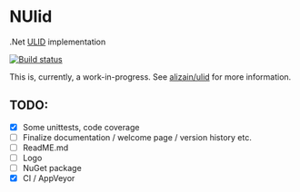 # NUlid
.Net [ULID](https://github.com/alizain/ulid/blob/master/README.md) implementation

[![Build status](https://ci.appveyor.com/api/projects/status/y4vvtyfi9qwvjclm?svg=true)](https://ci.appveyor.com/project/RobIII/nulid)

This is, currently, a work-in-progress. See [alizain/ulid](https://github.com/alizain/ulid) for more information.

## TODO:

- [X] Some unittests, code coverage
- [ ] Finalize documentation / welcome page / version history etc.
- [ ] ReadME.md
- [ ] Logo
- [ ] NuGet package
- [X] CI / AppVeyor
